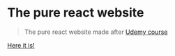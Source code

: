 # The pure react website

> The pure react website made after [Udemy course](https://www.udemy.com/complete-react-developer-zero-to-mastery/)

[Here it is!](https://stassribnyi.github.io/pure-react/)